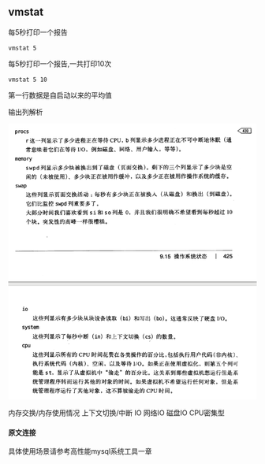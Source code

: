 ## vmstat

每5秒打印一个报告

    vmstat 5
    
每5秒打印一个报告,一共打印10次   

    vmstat 5 10
    
第一行数据是自启动以来的平均值

输出列解析

![](.static_images/26c71fa1.png)


内存交换/内存使用情况
上下文切换/中断
IO  网络IO 磁盘IO
CPU密集型



#### 原文连接

具体使用场景请参考高性能mysql系统工具一章